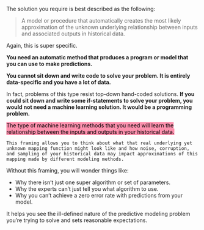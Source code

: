 The solution you require is best described as the following:

> A model or procedure that automatically creates the most likely approximation of the unknown underlying relationship between inputs and associated outputs in historical data.

Again, this is super specific.

**You need an automatic method that produces a program or model that you can use to make predictions.**

**You cannot sit down and write code to solve your problem. It is entirely data-specific and you have a lot of data.**

In fact, problems of this type resist top-down hand-coded solutions. **If you could sit down and write some if-statements to solve your problem, you would not need a machine learning solution. It would be a programming problem.**

<mark style="background: #FF5582A6;">The type of machine learning methods that you need will learn the relationship between the inputs and outputs in your historical data.</mark> 

```ad-tip
This framing allows you to think about what that real underlying yet unknown mapping function might look like and how noise, corruption, and sampling of your historical data may impact approximations of this mapping made by different modeling methods.
```

Without this framing, you will wonder things like:

-   Why there isn’t just one super algorithm or set of parameters.
-   Why the experts can’t just tell you what algorithm to use.
-   Why you can’t achieve a zero error rate with predictions from your model.

It helps you see the ill-defined nature of the predictive modeling problem you’re trying to solve and sets reasonable expectations.